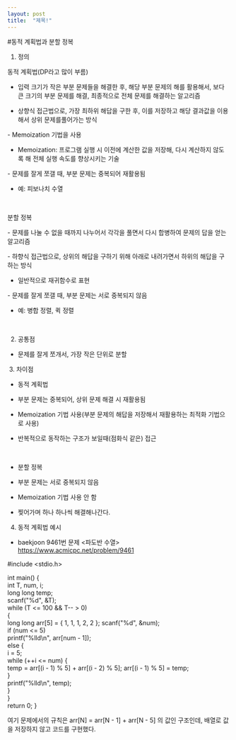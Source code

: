 ```yaml
---
layout: post
title:  "제목!"
---
```


#동적 계획법과 분할 정복

1. 정의

동적 계획법(DP라고 많이 부름)

- 입력 크기가 작은 부분 문제들을 해결한 후, 해당 부분 문제의 해를 활용해서, 보다 큰 크기의 부분 문제를 해결, 최종적으로 전체 문제를 해결하는 알고리즘

- 상향식 접근법으로, 가장 최하위 해답을 구한 후, 이를 저장하고 해당 결과값을 이용해서 상위 문제를풀어가는 방식

​- Memoization 기법을 사용

- Memoization: 프로그램 실행 시 이전에 계산한 값을 저장해, 다시 계산하지 않도록 해 전체 실행 속도를 향상시키는 기술

​- 문제를 잘게 쪼갤 때, 부분 문제는 중복되어 재활용됨

- 예: 피보나치 수열

​

분할 정복

​- 문제를 나눌 수 없을 때까지 나누어서 각각을 풀면서 다시 합병하여 문제의 답을 얻는 알고리즘

​- 하향식 접근법으로, 상위의 해답을 구하기 위해 아래로 내려가면서 하위의 해답을 구하는 방식

- 일반적으로 재귀함수로 표현

​- 문제를 잘게 쪼갤 때, 부분 문제는 서로 중복되지 않음

- 예: 병합 정렬, 퀵 정렬

​

2. 공통점

- 문제를 잘게 쪼개서, 가장 작은 단위로 분할

​
3. 차이점

- 동적 계획법

- 부분 문제는 중복되어, 상위 문제 해결 시 재활용됨

- Memoization 기법 사용(부분 문제의 해답을 저장해서 재활용하는 최적화 기법으로 사용)

- 반복적으로 동작하는 구조가 보일때(점화식 같은) 접근

​

- 분할 정복

- 부분 문제는 서로 중복되지 않음

- Memoization 기법 사용 안 함

- 찢어가며 하나 하나씩 해결해나간다.



4. 동적 계획법 예시 

- baekjoon 9461번 문제 <파도반 수열>
https://www.acmicpc.net/problem/9461


#include <stdio.h> 

int main() { 	
int T, num, i; 	
long long temp; 	
scanf("%d", &T); 	
while (T <= 100 && T-- > 0) 	
{ 		
long long arr[5] = { 1, 1, 1, 2, 2 }; 		scanf("%d", &num); 		
if (num <= 5) 			
printf("%lld\n", arr[num - 1]); 		
else { 			
i = 5; 			
while (++i <= num) { 				
temp = arr[(i - 1) % 5] + arr[(i - 2) % 5]; 				arr[(i - 1) % 5] = temp; 			
} 			
printf("%lld\n", temp); 		
} 	
} 	
return 0; 
}



여기 문제에서의 규칙은 arr[N] = arr[N - 1] + arr[N - 5] 의 값인 구조인데, 배열로 값을 저장하지 않고 코드를 구현했다.
